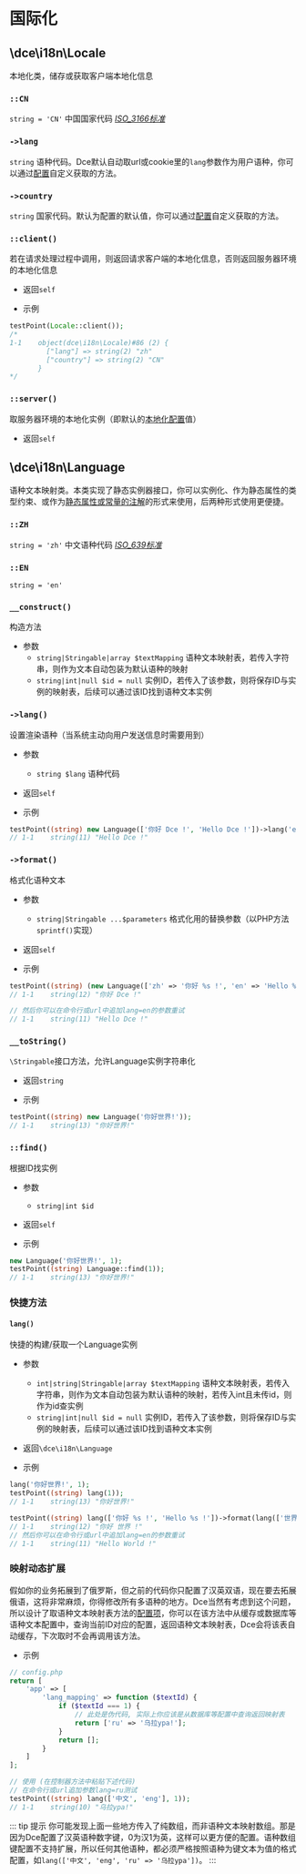 # 国际化


## \dce\i18n\Locale

本地化类，储存或获取客户端本地化信息


### `::CN`
`string = 'CN'` 中国国家代码 *[ISO_3166标准](../other/links.md#iso-3166国家代码)*

### `->lang`
`string` 语种代码。Dce默认自动取url或cookie里的`lang`参数作为用户语种，你可以通过[配置](../config/#app)自定义获取的方法。

### `->country`
`string` 国家代码。默认为配置的默认值，你可以通过[配置](../config/#app)自定义获取的方法。


### `::client()`
若在请求处理过程中调用，则返回请求客户端的本地化信息，否则返回服务器环境的本地化信息

- 返回`self`

- 示例
```php
testPoint(Locale::client());
/*
1-1    object(dce\i18n\Locale)#86 (2) {
         ["lang"] => string(2) "zh"
         ["country"] => string(2) "CN"
       }
*/
```


### `::server()`
取服务器环境的本地化实例（即默认的[本地化配置](../config/#app)值）

- 返回`self`



## \dce\i18n\Language

语种文本映射类。本类实现了静态实例器接口，你可以实例化、作为静态属性的类型约束、或作为[静态属性或常量的注解](../base/attribute.md#dce-i18n-language)的形式来使用，后两种形式使用更便捷。


### `::ZH`
`string = 'zh'` 中文语种代码 *[ISO_639标准](../other/links.md#iso-639语种代码)*

### `::EN`
`string = 'en'` 


### `__construct()`
构造方法

- 参数
  - `string|Stringable|array $textMapping` 语种文本映射表，若传入字符串，则作为文本自动包装为默认语种的映射
  - `string|int|null $id = null` 实例ID，若传入了该参数，则将保存ID与实例的映射表，后续可以通过该ID找到语种文本实例


### `->lang()`
设置渲染语种（当系统主动向用户发送信息时需要用到）

- 参数
  - `string $lang` 语种代码

- 返回`self`

- 示例
```php
testPoint((string) new Language(['你好 Dce !', 'Hello Dce !'])->lang('en'));
// 1-1    string(11) "Hello Dce !"
```


### `->format()`
格式化语种文本

- 参数
  - `string|Stringable ...$parameters` 格式化用的替换参数（以PHP方法`sprintf()`实现）

- 返回`self`

- 示例
```php
testPoint((string) (new Language(['zh' => '你好 %s !', 'en' => 'Hello %s !']))->format('Dce'));
// 1-1    string(12) "你好 Dce !"

// 然后你可以在命令行或url中追加lang=en的参数重试
// 1-1    string(11) "Hello Dce !"
```


### `__toString()`
`\Stringable`接口方法，允许Language实例字符串化

- 返回`string`

- 示例
```php
testPoint((string) new Language('你好世界!'));
// 1-1    string(13) "你好世界!"
```


### `::find()`
根据ID找实例

- 参数
  - `string|int $id`

- 返回`self`

- 示例
```php
new Language('你好世界!', 1);
testPoint((string) Language::find(1));
// 1-1    string(13) "你好世界!"
```


### 快捷方法

#### `lang()`
快捷的构建/获取一个Language实例

- 参数
  - `int|string|Stringable|array $textMapping` 语种文本映射表，若传入字符串，则作为文本自动包装为默认语种的映射，若传入int且未传id，则作为id查实例
  - `string|int|null $id = null` 实例ID，若传入了该参数，则将保存ID与实例的映射表，后续可以通过该ID找到语种文本实例

- 返回`\dce\i18n\Language`

- 示例
```php
lang('你好世界!', 1);
testPoint((string) lang(1));
// 1-1    string(13) "你好世界!"

testPoint((string) lang(['你好 %s !', 'Hello %s !'])->format(lang(['世界', 'world'])));
// 1-1    string(12) "你好 世界 !"
// 然后你可以在命令行或url中追加lang=en的参数重试
// 1-1    string(11) "Hello World !"
```

### 映射动态扩展

假如你的业务拓展到了俄罗斯，但之前的代码你只配置了汉英双语，现在要去拓展俄语，这将非常麻烦，你得修改所有多语种的地方。Dce当然有考虑到这个问题，所以设计了取语种文本映射表方法的[配置项](../config/#app)，你可以在该方法中从缓存或数据库等语种文本配置中，查询当前ID对应的配置，返回语种文本映射表，Dce会将该表自动缓存，下次取时不会再调用该方法。

- 示例
```php
// config.php
return [
    'app' => [
        'lang_mapping' => function ($textId) {
            if ($textId === 1) {
                // 此处是伪代码, 实际上你应该是从数据库等配置中查询返回映射表
                return ['ru' => '乌拉ypa!'];
            }
            return [];
        }
    ]
];

// 使用 (在控制器方法中粘贴下述代码)
// 在命令行或url追加参数lang=ru测试
testPoint((string) lang(['中文', 'eng'], 1));
// 1-1    string(10) "乌拉ypa!"
```

::: tip 提示
你可能发现上面一些地方传入了纯数组，而非语种文本映射数组。那是因为Dce配置了汉英语种数字键，0为汉1为英，这样可以更方便的配置。语种数组键配置不支持扩展，所以任何其他语种，都必须严格按照语种为键文本为值的格式配置，如`lang(['中文', 'eng', 'ru' => '乌拉ypa'])`。
:::